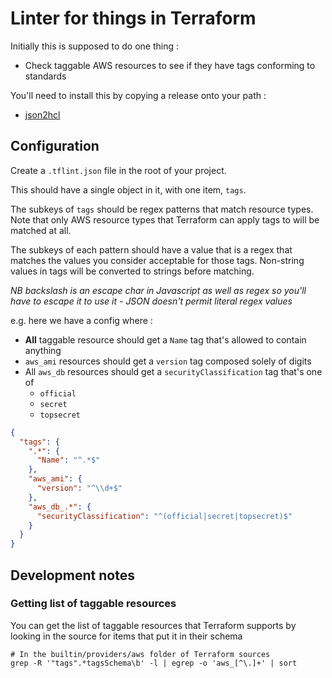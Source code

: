 # Linter for things in Terraform

Initially this is supposed to do one thing :

* Check taggable AWS resources to see if they have tags conforming to standards

You'll need to install this by copying a release onto your path : 

* [json2hcl](https://github.com/kvz/json2hcl)

## Configuration

Create a `.tflint.json` file in the root of your project.

This should have a single object in it, with one item, `tags`.

The subkeys of `tags` should be regex patterns that match resource types. Note that only AWS resource types that Terraform can apply tags to will be matched at all.

The subkeys of each pattern should have a value that is a regex that matches the values you consider acceptable for those tags. Non-string values in tags will be converted to strings before matching.

*NB backslash is an escape char in Javascript as well as regex so you'll have to escape it to use it - JSON doesn't permit literal regex values*

e.g. here we have a config where :

* **All** taggable resource should get a `Name` tag that's allowed to contain anything
* `aws_ami` resources should get a `version` tag composed solely of digits
* All `aws_db` resources should get a `securityClassification` tag that's one of
  * `official`
  * `secret`
  * `topsecret`

```json
{
  "tags": {
    ".*": {
      "Name": "^.*$"
    },
    "aws_ami": {
      "version": "^\\d+$"
    },
    "aws_db_.*": {
      "securityClassification": "^(official|secret|topsecret)$"
    }
  }
}
```

## Development notes

### Getting list of taggable resources

You can get the list of taggable resources that Terraform supports
by looking in the source for items that put it in their schema

```
# In the builtin/providers/aws folder of Terraform sources
grep -R '"tags".*tagsSchema\b' -l | egrep -o 'aws_[^\.]+' | sort
```
